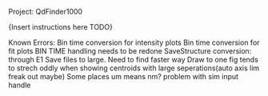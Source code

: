 Project: QdFinder1000

{Insert instructions here TODO}

Known Errors:
Bin time conversion for intensity plots
Bin time conversion for fit plots
BIN TIME handling needs to be redone
SaveStructure conversion: through E1
Save files to large. Need to find faster way
Draw to one fig tends to strech oddly when showing centroids with large seperations(auto axis lim freak out maybe)
Some places um means nm? problem with sim input handle
